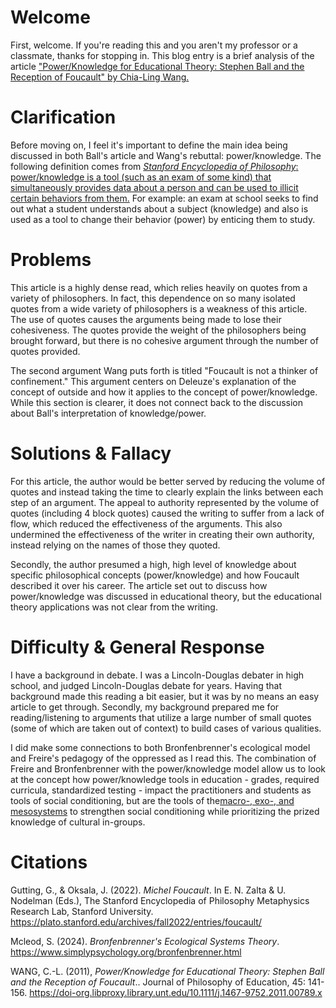 # Welcome

First, welcome. If you're reading this and you aren't my professor or a classmate, thanks for stopping in. This blog entry is a brief analysis of the article ["Power/Knowledge for Educational Theory: Stephen Ball and the Reception of Foucault" by Chia-Ling Wang.](https://onlinelibrary.wiley.com/doi/10.1111/j.1467-9752.2011.00789.x)

# Clarification

Before moving on, I feel it's important to define the main idea being discussed in both Ball's article and Wang's rebuttal: power/knowledge. The following definition comes from [*Stanford Encyclopedia of Philosophy*: power/knowledge is a tool (such as an exam of some kind) that simultaneously provides data about a person and can be used to illicit certain behaviors from them.](https://plato.stanford.edu/entries/foucault/) For example: an exam at school seeks to find out what a student understands about a subject (knowledge) and also is used as a tool to change their behavior (power) by enticing them to study.

# Problems

This article is a highly dense read, which relies heavily on quotes from a variety of philosophers. In fact, this dependence on so many isolated quotes from a wide variety of philosophers is a weakness of this article.  The use of quotes causes the arguments being made to lose their cohesiveness. The quotes provide the weight of the philosophers being brought forward, but there is no cohesive argument through the number of quotes provided.

The second argument Wang puts forth is titled "Foucault is not a thinker of confinement." This argument centers on Deleuze's explanation of the concept of outside and how it applies to the concept of power/knowledge. While this section is clearer, it does not connect back to the discussion about Ball's interpretation of knowledge/power.

# Solutions & Fallacy

For this article, the author would be better served by reducing the volume of quotes and instead taking the time to clearly explain the links between each step of an argument. The appeal to authority represented by the volume of quotes (including 4 block quotes) caused the writing to suffer from a lack of flow, which reduced the effectiveness of the arguments. This also undermined the effectiveness of the writer in creating their own authority, instead relying on the names of those they quoted.

Secondly, the author presumed a high, high level of knowledge about specific philosophical concepts (power/knowledge) and how Foucault described it over his career. The article set out to discuss how power/knowledge was discussed in educational theory, but the educational theory applications was not clear from the writing.

# Difficulty & General Response

I have a background in debate. I was a Lincoln-Douglas debater in high school, and judged Lincoln-Douglas debate for years. Having that background made this reading a bit easier, but it was by no means an easy article to get through. Secondly, my background prepared me for reading/listening to arguments that utilize a large number of small quotes (some of which are taken out of context) to build cases of various qualities.

I did make some connections to both Bronfenbrenner's ecological model and Freire's pedagogy of the oppressed as I read this. The combination of Freire and Bronfenbrenner with the power/knowledge model allow us to look at the concept how power/knowledge tools in education - grades, required curricula, standardized testing - impact the practitioners and students as tools of social conditioning, but are the tools of the[macro-, exo-, and mesosystems](https://www.simplypsychology.org/bronfenbrenner.html) to strengthen social conditioning while prioritizing the prized knowledge of cultural in-groups.

# Citations

Gutting, G., & Oksala, J. (2022). *Michel Foucault*. In E. N. Zalta & U. Nodelman (Eds.), The Stanford Encyclopedia of Philosophy Metaphysics Research Lab, Stanford University. https://plato.stanford.edu/archives/fall2022/entries/foucault/

Mcleod, S. (2024). *Bronfenbrenner's Ecological Systems Theory*. <https://www.simplypsychology.org/bronfenbrenner.html>

WANG, C.-L. (2011), *Power/Knowledge for Educational Theory: Stephen Ball and the Reception of Foucault*.. Journal of Philosophy of Education, 45: 141-156. <https://doi-org.libproxy.library.unt.edu/10.1111/j.1467-9752.2011.00789.x>
